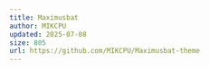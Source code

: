 ```yaml
---
title: Maximusbat
author: MIKCPU
updated: 2025-07-08
size: 805
url: https://github.com/MIKCPU/Maximusbat-theme
---
```

